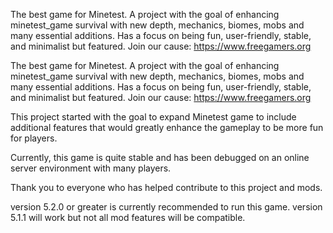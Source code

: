
The best game for Minetest. A project with the goal of enhancing minetest_game survival with new depth, mechanics, biomes, mobs and many essential additions. Has a focus on being fun, user-friendly, stable, and minimalist but featured. Join our cause: https://www.freegamers.org 

The best game for Minetest. A project with the goal of enhancing minetest_game survival with new depth, mechanics, biomes, mobs and many essential additions. Has a focus on being fun, user-friendly, stable, and minimalist but featured. Join our cause: https://www.freegamers.org 

This project started with the goal to expand Minetest game to include additional features that would greatly enhance the gameplay to be more fun for players.

Currently, this game is quite stable and has been debugged on an online server environment with many players.

Thank you to everyone who has helped contribute to this project and mods.

version 5.2.0 or greater is currently recommended to run this game.
version 5.1.1 will work but not all mod features will be compatible.
